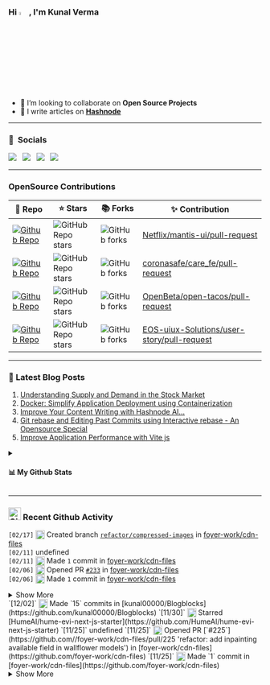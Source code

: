 <h3 align="left"> Hi <img src="https://media.giphy.com/media/hvRJCLFzcasrR4ia7z/giphy.gif" width="4%">, I'm Kunal Verma </h1>

- 👯 I’m looking to collaborate on **Open Source Projects**
- 📝 I write articles on **[Hashnode](https://kunalverma2468.hashnode.dev/)**

----

### 🔗 &nbsp;**Socials**
<a href="https://x.com/kunalvermax"><img src="https://img.shields.io/badge/Twitter-1DA1F2?style=for-the-badge&logo=twitter&logoColor=white"></img></a>&nbsp;&nbsp; <a href="https://www.linkedin.com/in/kunalverma2468/"><img src="https://img.shields.io/badge/LinkedIn-0077B5?style=for-the-badge&logo=linkedin&logoColor=white"></img></a>&nbsp;&nbsp; <a href="https://kunalverma2468.hashnode.dev/"><img src="https://img.shields.io/badge/Hashnode-2962FF?style=for-the-badge&logo=hashnode&logoColor=white"></img></a>&nbsp;&nbsp; <a href="https://github.com/kunal00000"><img src="https://img.shields.io/badge/GitHub-100000?style=for-the-badge&logo=github&logoColor=white"></img></a>&nbsp;&nbsp;

----

### OpenSource Contributions
| 🎁 Repo | ⭐ Stars | 📚 Forks | ✨ Contribution |
| --- | --- | --- | --- |
| [![Github Repo](https://img.shields.io/badge/Netflix/mantis-ui-blue?style=flat-square)](https://github.com/Netflix/mantis-ui) | ![GitHub Repo stars](https://img.shields.io/github/stars/Netflix/mantis-ui?style=flat-square) | ![GitHub forks](https://img.shields.io/github/forks/Netflix/mantis-ui?style=flat-square) | [Netflix/mantis-ui/pull-request](https://github.com/Netflix/mantis-ui/pulls?q=is%3Apr+sort%3Aupdated-desc+author%3Akunal00000) |
| [![Github Repo](https://img.shields.io/badge/coronasafe/care-fe-blue?style=flat-square)](https://github.com/coronasafe/care_fe) | ![GitHub Repo stars](https://img.shields.io/github/stars/coronasafe/care_fe?style=flat-square) | ![GitHub forks](https://img.shields.io/github/forks/coronasafe/care_fe?style=flat-square) | [coronasafe/care_fe/pull-request](https://github.com/coronasafe/care_fe/pulls?q=is%3Apr+sort%3Aupdated-desc+author%3Akunal00000) |
| [![Github Repo](https://img.shields.io/badge/OpenBeta/open-tacos-blue?style=flat-square)](https://github.com/OpenBeta/open-tacos) | ![GitHub Repo stars](https://img.shields.io/github/stars/OpenBeta/open-tacos?style=flat-square) | ![GitHub forks](https://img.shields.io/github/forks/OpenBeta/open-tacos?style=flat-square) | [OpenBeta/open-tacos/pull-request](https://github.com/OpenBeta/open-tacos/pulls?q=is%3Apr+author%3Akunal00000+) |
| [![Github Repo](https://img.shields.io/badge/EOSuiux/user-story-blue?style=flat-square)](https://github.com/EOS-uiux-Solutions/user-story) | ![GitHub Repo stars](https://img.shields.io/github/stars/EOS-uiux-Solutions/user-story?style=flat-square) | ![GitHub forks](https://img.shields.io/github/forks/EOS-uiux-Solutions/user-story?style=flat-square) | [EOS-uiux-Solutions/user-story/pull-request](https://github.com/EOS-uiux-Solutions/user-story/pulls?q=is%3Apr+sort%3Aupdated-desc+author%3Akunal00000) |

----

### 📒 Latest Blog Posts 
<!-- HASHNODE_BLOG:START -->
1. [Understanding Supply and Demand in the Stock Market](https://kunalverma2468.hashnode.dev/understanding-supply-and-demand-in-the-stock-market)
1. [Docker: Simplify Application Deployment using Containerization](https://kunalverma2468.hashnode.dev/docker-containerization)
1. [Improve Your Content Writing with Hashnode AI...](https://kunalverma2468.hashnode.dev/kunal-ai)
1. [Git rebase and Editing Past Commits using Interactive rebase - An Opensource Special](https://kunalverma2468.hashnode.dev/git-rebase-and-editing-past-commits-using-interactive-rebase-an-opensource-special)
1. [Improve Application Performance with Vite js](https://kunalverma2468.hashnode.dev/improve-application-performance-with-vite-js)
<!-- HASHNODE_BLOG:END -->

<details>
<summary>
  
#### 📊 My Github Stats 
 
</summary>  
  
<div align="center">
  <p align="center">
    <img align="center" src="https://github-readme-streak-stats.herokuapp.com/?user=kunal00000&" alt="kunal00000" />
  </p>
  <img align="center" src="https://github-readme-stats.vercel.app/api?username=kunal00000&show_icons=true&locale=en" alt="kunal00000" />  
  <div style="text-align: center;">
</div>

</details>

----

### <img src="https://user-images.githubusercontent.com/78906777/188445101-0e194c65-f4c6-4a3b-b37d-e7a50ac1cfe2.png" height="25" width="25" alt="Github"/> Recent Github Activity

<!--START_SECTION:activity-->
`[02/17]` <img alt="📂" src="https://github.com/cheesits456/github-activity-readme/raw/master/icons/create-branch.png" align="top" height="18"> Created branch [`refactor/compressed-images`](https://github.com/foyer-work/cdn-files/tree/refactor/compressed-images) in [foyer-work/cdn-files](https://github.com/foyer-work/cdn-files)  
`[02/11]` undefined  
`[02/11]` <img alt="📝" src="https://github.com/cheesits456/github-activity-readme/raw/master/icons/commit.png" align="top" height="18"> Made `1` commit in [foyer-work/cdn-files](https://github.com/foyer-work/cdn-files)  
`[02/06]` <img alt="✅" src="https://github.com/cheesits456/github-activity-readme/raw/master/icons/pr-open.png" align="top" height="18"> Opened PR [`#233`](https://github.com//foyer-work/cdn-files/pull/233 'feat(bonkers): update models and styles ') in [foyer-work/cdn-files](https://github.com/foyer-work/cdn-files)  
`[02/06]` <img alt="📝" src="https://github.com/cheesits456/github-activity-readme/raw/master/icons/commit.png" align="top" height="18"> Made `1` commit in [foyer-work/cdn-files](https://github.com/foyer-work/cdn-files)  

<details><summary>Show More</summary>

`[02/06]` <img alt="📂" src="https://github.com/cheesits456/github-activity-readme/raw/master/icons/create-branch.png" align="top" height="18"> Created branch [`feat/bonkers-model_styles-thumbnails`](https://github.com/foyer-work/cdn-files/tree/feat/bonkers-model_styles-thumbnails) in [foyer-work/cdn-files](https://github.com/foyer-work/cdn-files)  
`[01/28]` undefined  
`[01/28]` <img alt="📝" src="https://github.com/cheesits456/github-activity-readme/raw/master/icons/commit.png" align="top" height="18"> Made `1` commit in [foyer-work/cdn-files](https://github.com/foyer-work/cdn-files)  
`[01/28]` <img alt="✅" src="https://github.com/cheesits456/github-activity-readme/raw/master/icons/pr-open.png" align="top" height="18"> Opened PR [`#230`](https://github.com//foyer-work/cdn-files/pull/230 'feat: add serp mounting selectors in merlin config') in [foyer-work/cdn-files](https://github.com/foyer-work/cdn-files)  
`[01/28]` <img alt="📂" src="https://github.com/cheesits456/github-activity-readme/raw/master/icons/create-branch.png" align="top" height="18"> Created branch [`feat/serp-selectors`](https://github.com/foyer-work/cdn-files/tree/feat/serp-selectors) in [foyer-work/cdn-files](https://github.com/foyer-work/cdn-files)  
`[01/27]` <img alt="⭐" src="https://github.com/cheesits456/github-activity-readme/raw/master/icons/star.png" align="top" height="18"> Starred [Alwurts/simple-ai](https://github.com/Alwurts/simple-ai)  

</details>
<!--END_SECTION:activity-->
`[12/02]` <img alt="📝" src="https://github.com/cheesits456/github-activity-readme/raw/master/icons/commit.png" align="top" height="18"> Made `15` commits in [kunal00000/Blogblocks](https://github.com/kunal00000/Blogblocks)  
`[11/30]` <img alt="⭐" src="https://github.com/cheesits456/github-activity-readme/raw/master/icons/star.png" align="top" height="18"> Starred [HumeAI/hume-evi-next-js-starter](https://github.com/HumeAI/hume-evi-next-js-starter)  
`[11/25]` undefined  
`[11/25]` <img alt="✅" src="https://github.com/cheesits456/github-activity-readme/raw/master/icons/pr-open.png" align="top" height="18"> Opened PR [`#225`](https://github.com//foyer-work/cdn-files/pull/225 'refactor: add inpainting available field in wallflower models') in [foyer-work/cdn-files](https://github.com/foyer-work/cdn-files)  
`[11/25]` <img alt="📝" src="https://github.com/cheesits456/github-activity-readme/raw/master/icons/commit.png" align="top" height="18"> Made `1` commit in [foyer-work/cdn-files](https://github.com/foyer-work/cdn-files)  

<details><summary>Show More</summary>

`[11/25]` <img alt="📂" src="https://github.com/cheesits456/github-activity-readme/raw/master/icons/create-branch.png" align="top" height="18"> Created branch [`refactor/inpaintSupport`](https://github.com/foyer-work/cdn-files/tree/refactor/inpaintSupport) in [foyer-work/cdn-files](https://github.com/foyer-work/cdn-files)  
`[11/09]` <img alt="⭐" src="https://github.com/cheesits456/github-activity-readme/raw/master/icons/star.png" align="top" height="18"> Starred [hasanharman/form-builder](https://github.com/hasanharman/form-builder)  
`[11/05]` <img alt="✅" src="https://github.com/cheesits456/github-activity-readme/raw/master/icons/pr-open.png" align="top" height="18"> Opened PR [`#223`](https://github.com//foyer-work/cdn-files/pull/223 'feat: add Recraft V3 model for wallflower') in [foyer-work/cdn-files](https://github.com/foyer-work/cdn-files)  
`[11/05]` <img alt="📂" src="https://github.com/cheesits456/github-activity-readme/raw/master/icons/create-branch.png" align="top" height="18"> Created branch [`feat/recraftv3`](https://github.com/foyer-work/cdn-files/tree/feat/recraftv3) in [foyer-work/cdn-files](https://github.com/foyer-work/cdn-files)  
`[11/05]` <img alt="⭐" src="https://github.com/cheesits456/github-activity-readme/raw/master/icons/star.png" align="top" height="18"> Starred [haydenbleasel/next-forge](https://github.com/haydenbleasel/next-forge)  
  

<div align="center">

### ❤ Views and Followers
  
<a href="https://github.com/kunal00000?tab=followers"><img src="https://img.shields.io/github/followers/kunal00000?label=Followers&style=social" alt="GitHub Badge"></a>   ![](https://komarev.com/ghpvc/?username=kunal00000&color=grey&style=flat-square)  
</div>
